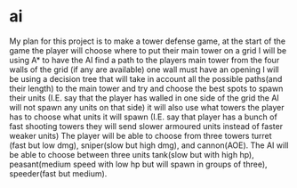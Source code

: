 # ai

My plan for this project is to make a tower defense game, at the start of the game the player will choose where to put their main tower on a grid 
I will be using A* to have the AI find a path to the players main tower from the four walls of the grid (if any are available) one wall must have an opening
I will be using a decision tree that will take in account all the possible paths(and their length) to the main tower and try and choose the best spots to spawn their units 
(I.E. say that the player has walled in one side of the grid the AI will not spawn any units on that side)
it will also use what towers the player has to choose what units it will spawn
(I.E. say that player has a bunch of fast shooting towers they will send slower armoured units instead of faster weaker units)
The player will be able to choose from three towers turret (fast but low dmg), sniper(slow but high dmg), and cannon(AOE).
The AI will be able to choose between three units tank(slow but with high hp), peasant(medium speed with low hp but will spawn in groups of three), speeder(fast but medium).